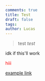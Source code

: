 ```yaml
---
comments: true
title: Test
draft: false
tags: 
author: Lucas
---
```


> test
*test*

idk if this'll work
<p style="color: red">hiii</p>

[example link](https://example.org/)
